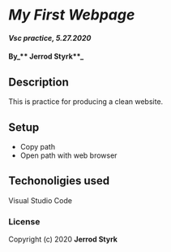 # _My First Webpage_

#### _Vsc practice, 5.27.2020_

#### By_** Jerrod Styrk**_

## Description

This is practice for producing a clean website.

## Setup

* Copy path
* Open path with web browser

## Techonoligies used

Visual Studio Code

### License
Copyright (c) 2020 **Jerrod Styrk**
